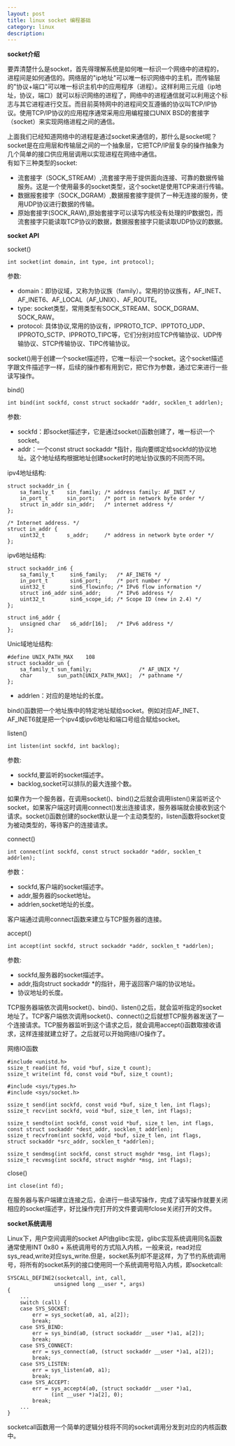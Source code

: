 ```yaml
---
layout: post
title: linux socket 编程基础
category: linux
description:
---
```


**socket介绍**  

要弄清楚什么是socket，首先得理解系统是如何唯一标识一个网络中的进程的，进程间是如何通信的。网络层的"ip地址"可以唯一标识网络中的主机，而传输层的"协议+端口"可以唯一标识主机中的应用程序（进程）。这样利用三元组（ip地址，协议，端口）就可以标识网络的进程了，网络中的进程通信就可以利用这个标志与其它进程进行交互。而目前英特网中的进程间交互遵循的协议叫TCP/IP协议。使用TCP/IP协议的应用程序通常采用应用编程接口UNIX BSD的套接字（socket）来实现网络进程之间的通信。  

上面我们已经知道网络中的进程是通过socket来通信的，那什么是socket呢？socket是在应用层和传输层之间的一个抽象层，它把TCP/IP层复杂的操作抽象为几个简单的接口供应用层调用以实现进程在网络中通信。  
有如下三种类型的socket:  

- 流套接字（SOCK_STREAM）,流套接字用于提供面向连接、可靠的数据传输服务。这是一个使用最多的socket类型，这个socket是使用TCP来进行传输。
- 数据报套接字（SOCK_DGRAM）,数据报套接字提供了一种无连接的服务，使用UDP协议进行数据的传输。
- 原始套接字(SOCK_RAW),原始套接字可以读写内核没有处理的IP数据包，而流套接字只能读取TCP协议的数据，数据报套接字只能读取UDP协议的数据。  

**socket API**  

socket()  

	int socket(int domain, int type, int protocol);

参数:  

- domain：即协议域，又称为协议族（family）。常用的协议族有，AF_INET、AF_INET6、AF_LOCAL（AF_UNIX）、AF_ROUTE。
- type: socket类型，常用类型有SOCK_STREAM、SOCK_DGRAM、SOCK_RAW。
- protocol: 具体协议,常用的协议有，IPPROTO_TCP、IPPTOTO_UDP、IPPROTO_SCTP、IPPROTO_TIPC等，它们分别对应TCP传输协议、UDP传输协议、STCP传输协议、TIPC传输协议。  

socket()用于创建一个socket描述符，它唯一标识一个socket。这个socket描述字跟文件描述字一样，后续的操作都有用到它，把它作为参数，通过它来进行一些读写操作。  

bind()  

	int bind(int sockfd, const struct sockaddr *addr, socklen_t addrlen);  

参数:  

- sockfd：即socket描述字，它是通过socket()函数创建了，唯一标识一个socket。
- addr：一个const struct sockaddr *指针，指向要绑定给sockfd的协议地址。这个地址结构根据地址创建socket时的地址协议族的不同而不同。  

ipv4地址结构:  

	struct sockaddr_in {
    	sa_family_t    sin_family; /* address family: AF_INET */
    	in_port_t      sin_port;   /* port in network byte order */
    	struct in_addr sin_addr;   /* internet address */
	};

	/* Internet address. */
	struct in_addr {
    	uint32_t       s_addr;     /* address in network byte order */
	};  

ipv6地址结构:  

	struct sockaddr_in6 { 
    	sa_family_t     sin6_family;   /* AF_INET6 */ 
    	in_port_t       sin6_port;     /* port number */ 
    	uint32_t        sin6_flowinfo; /* IPv6 flow information */ 
    	struct in6_addr sin6_addr;     /* IPv6 address */ 
    	uint32_t        sin6_scope_id; /* Scope ID (new in 2.4) */ 
	};

	struct in6_addr { 
    	unsigned char   s6_addr[16];   /* IPv6 address */ 
	};  

Unic域地址结构:  

	#define UNIX_PATH_MAX    108
	struct sockaddr_un { 
    	sa_family_t sun_family;               /* AF_UNIX */ 
    	char        sun_path[UNIX_PATH_MAX];  /* pathname */ 
	};  

- addrlen：对应的是地址的长度。 
 
bind()函数把一个地址族中的特定地址赋给socket。例如对应AF_INET、AF_INET6就是把一个ipv4或ipv6地址和端口号组合赋给socket。  

listen()  

	int listen(int sockfd, int backlog);  

参数:  

- sockfd,要监听的socket描述字。
- backlog,socket可以排队的最大连接个数。  

如果作为一个服务器，在调用socket()、bind()之后就会调用listen()来监听这个socket，如果客户端这时调用connect()发出连接请求，服务器端就会接收到这个请求。socket()函数创建的socket默认是一个主动类型的，listen函数将socket变为被动类型的，等待客户的连接请求。  

connect()  

	int connect(int sockfd, const struct sockaddr *addr, socklen_t addrlen);  

参数：   

- sockfd,客户端的socket描述字。
- addr,服务器的socket地址。
- addrlen,socket地址的长度。 
 
客户端通过调用connect函数来建立与TCP服务器的连接。  

accept()  

	int accept(int sockfd, struct sockaddr *addr, socklen_t *addrlen);  

参数:  

- sockfd,服务器的socket描述字。
- addr,指向struct sockaddr *的指针，用于返回客户端的协议地址。
- 协议地址的长度。  

TCP服务器端依次调用socket()、bind()、listen()之后，就会监听指定的socket地址了。TCP客户端依次调用socket()、connect()之后就想TCP服务器发送了一个连接请求。TCP服务器监听到这个请求之后，就会调用accept()函数取接收请求，这样连接就建立好了。之后就可以开始网络I/O操作了。  

网络IO函数  

	#include <unistd.h>
	ssize_t read(int fd, void *buf, size_t count);
    ssize_t write(int fd, const void *buf, size_t count);

    #include <sys/types.h>
    #include <sys/socket.h>

    ssize_t send(int sockfd, const void *buf, size_t len, int flags);
    ssize_t recv(int sockfd, void *buf, size_t len, int flags);

    ssize_t sendto(int sockfd, const void *buf, size_t len, int flags,
    const struct sockaddr *dest_addr, socklen_t addrlen);
    ssize_t recvfrom(int sockfd, void *buf, size_t len, int flags,
    struct sockaddr *src_addr, socklen_t *addrlen);

    ssize_t sendmsg(int sockfd, const struct msghdr *msg, int flags);
    ssize_t recvmsg(int sockfd, struct msghdr *msg, int flags);  

close()  

	int close(int fd);  

在服务器与客户端建立连接之后，会进行一些读写操作，完成了读写操作就要关闭相应的socket描述字，好比操作完打开的文件要调用fclose关闭打开的文件。  

**socket系统调用**  

Linux下，用户空间调用的socket API由glibc实现，glibc实现系统调用同名函数通常使用INT 0x80 + 系统调用号的方式陷入内核，一般来说，read对应sys_read,write对应sys_write.但是，socket系列却不是这样，为了节约系统调用号，将所有的socket系列的接口使用同一个系统调用号陷入内核，即socketcall:  

	SYSCALL_DEFINE2(socketcall, int, call, 
                   unsigned long __user *, args)
	{
		...
    	switch (call) {
    	case SYS_SOCKET:
        	err = sys_socket(a0, a1, a[2]);
        	break;
    	case SYS_BIND:
        	err = sys_bind(a0, (struct sockaddr __user *)a1, a[2]);
        	break;
    	case SYS_CONNECT:
        	err = sys_connect(a0, (struct sockaddr __user *)a1, a[2]);
        	break;
    	case SYS_LISTEN:
        	err = sys_listen(a0, a1);
        	break;
    	case SYS_ACCEPT:
        	err = sys_accept4(a0, (struct sockaddr __user *)a1,
                  (int __user *)a[2], 0);
        	break;
		...
	}  

socketcall函数用一个简单的逻辑分枝将不同的socket调用分发到对应的内核函数中。  

 
